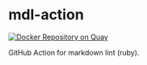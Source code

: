 # mdl-action

[![Docker Repository on Quay](
  https://quay.io/repository/brucellino/mdl-action/status "Docker Repository on Quay")](
    https://quay.io/repository/brucellino/mdl-action)

GitHub Action for markdown lint (ruby).
